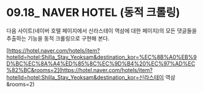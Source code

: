 # 09.18_ NAVER HOTEL (동적 크롤링)

다음 사이트(네이버 호텔 페이지에서 신라스테이 역삼에 대한 페이지)의 모든 댓글들을 추출하는 기능을 동적 크롤링으로 구현해 본다.

 

[https://hotel.naver.com/hotels/item?hotelId=hotel:Shilla_Stay_Yeoksam&destination_kor=%EC%8B%A0%EB%9D%BC%EC%8A%A4%ED%85%8C%EC%9D%B4%20%EC%97%AD%EC%82%BC&rooms=2](https://hotel.naver.com/hotels/item?hotelId=hotel:Shilla_Stay_Yeoksam&destination_kor=신라스테이 역삼&rooms=2)



 